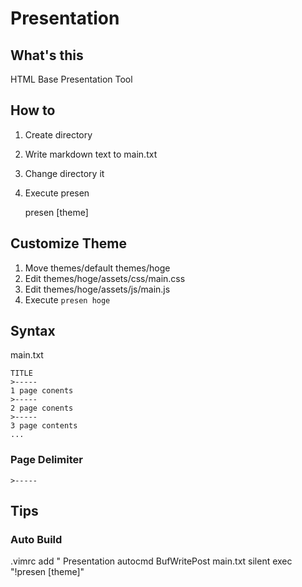 # Presentation
## What's this
HTML Base Presentation Tool

## How to
1. Create directory
2. Write markdown text to main.txt
3. Change directory it
4. Execute presen

	presen [theme]

## Customize Theme 
1. Move themes/default themes/hoge
2. Edit themes/hoge/assets/css/main.css
3. Edit themes/hoge/assets/js/main.js
4. Execute `presen hoge` 

## Syntax
main.txt

	TITLE
	>-----
	1 page conents
	>-----
	2 page conents
	>-----
	3 page contents
	...
### Page Delimiter
	>-----

## Tips
### Auto Build
.vimrc add
	" Presentation
	autocmd BufWritePost main.txt silent exec "!presen [theme]"
